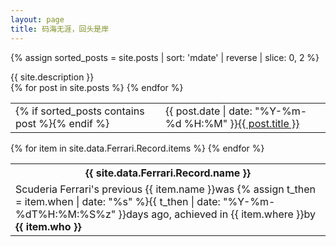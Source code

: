 ```yaml
---
layout: page
title: 码海无涯，回头是岸
---
```


{% assign sorted_posts = site.posts | sort: 'mdate' | reverse | slice: 0, 2 %}
<div class="meta"><span>{{ site.description }}</span></div>

<table cellspacing="0" class="toc">
{% for post in site.posts %}
<tr>
<td>{% if sorted_posts contains post %}<i class="fas fa-hammer"></i>{% endif %}</td>
<td>{{ post.date | date: "%Y-%m-%d %H:%M" }}<a href="{{ site.baseurl }}{{ post.url }}">{{ post.title }}</a></td>
</tr>
{% endfor %}
</table>

<table cellspacing="0" class="toc">
<th>{{ site.data.Ferrari.Record.name }}</th>
{% for item in site.data.Ferrari.Record.items %}
<tr>
<td>
<span class="pf_ps3">Scuderia Ferrari</span>'s previous
<span class="pf_ps4" display="block">{{ item.name }}</span>was
<span class="pf_psv sf_date">{% assign t_then = item.when | date: "%s" %}{{ t_then | date: "%Y-%m-%dT%H:%M:%S%z" }}</span>days ago, achieved in
<span class="pf_psp" display="block">{{ item.where }}</span>by
<strong>{{ item.who }}</strong>
</td>
</tr>
{% endfor %}
</table>

<script>
$(".sf_date").each(function(){
    then = new Date($(this).html());
    diff = (now.getTime() - then.getTime()) / (1000 * 60 * 60 * 24);
    $(this).html(Math.floor(diff));
});
</script>

<!-- ![My Trophy Card](https://card.psnprofiles.com/2/PW__1316.png) -->
